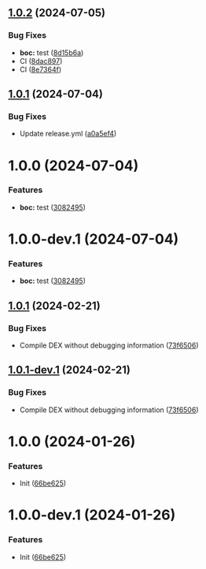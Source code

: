 ## [1.0.2](https://github.com/pufferffish/revanced-patches-repo/compare/v1.0.1...v1.0.2) (2024-07-05)


### Bug Fixes

* **boc:** test ([8d15b6a](https://github.com/pufferffish/revanced-patches-repo/commit/8d15b6a420b1fd799f5b388e932067aa907fda4a))
* CI ([8dac897](https://github.com/pufferffish/revanced-patches-repo/commit/8dac897c82c72bc852b5b5250264cba6e6f56b78))
* CI ([8e7364f](https://github.com/pufferffish/revanced-patches-repo/commit/8e7364fb26422550e90e74794440c138f756e698))

## [1.0.1](https://github.com/pufferffish/revanced-patches-repo/compare/v1.0.0...v1.0.1) (2024-07-04)


### Bug Fixes

* Update release.yml ([a0a5ef4](https://github.com/pufferffish/revanced-patches-repo/commit/a0a5ef4ec9c4651b2740c9e33d0c1797d51d6ddd))

# 1.0.0 (2024-07-04)


### Features

* **boc:** test ([3082495](https://github.com/pufferffish/revanced-patches-repo/commit/308249567b4f206de3ce7f263f4b91e783dcedbd))

# 1.0.0-dev.1 (2024-07-04)


### Features

* **boc:** test ([3082495](https://github.com/pufferffish/revanced-patches-repo/commit/308249567b4f206de3ce7f263f4b91e783dcedbd))

## [1.0.1](https://github.com/ReVanced/revanced-patches-template/compare/v1.0.0...v1.0.1) (2024-02-21)


### Bug Fixes

* Compile DEX without debugging information ([73f6506](https://github.com/ReVanced/revanced-patches-template/commit/73f6506bccc01e5622a6e19bedcf6d54d3f701c7))

## [1.0.1-dev.1](https://github.com/ReVanced/revanced-patches-template/compare/v1.0.0...v1.0.1-dev.1) (2024-02-21)


### Bug Fixes

* Compile DEX without debugging information ([73f6506](https://github.com/ReVanced/revanced-patches-template/commit/73f6506bccc01e5622a6e19bedcf6d54d3f701c7))

# 1.0.0 (2024-01-26)


### Features

* Init ([66be625](https://github.com/ReVanced/revanced-patches-template/commit/66be625f25ee2d678dac62a5bf4daa631284f8f6))

# 1.0.0-dev.1 (2024-01-26)


### Features

* Init ([66be625](https://github.com/ReVanced/revanced-patches-template/commit/66be625f25ee2d678dac62a5bf4daa631284f8f6))
